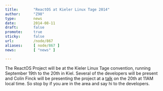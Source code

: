 ```yaml
---
title:       "ReactOS at Kieler Linux Tage 2014"
author:      "Z98"
type:        news
date:        2014-08-11
draft:       false
promote:     true
sticky:      false
url:         /node/867
aliases:     [ node/867 ]
news:        [ "news" ]

---
```


<p>The ReactOS Project will be at the Kieler Linux Tage convention, running September 19th to the 20th in Kiel. Several of the developers will be present and Colin Finck will be presenting the project at a <a href="http://www.kieler-linuxtage.de/index.php?seite=programm.html#173Und%20es%20wird%20besser%20und%20besser!%20ReactOS%20im%20Jahr%202014">talk</a> on the 20th at 11AM local time. So stop by if you are in the area and say hi to the developers.</p>

